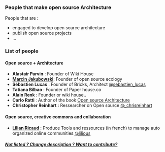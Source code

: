 ### People that make open source Architecture 

People that are : 
* engaged to develop open source architecture
* publish open source projects
* ...

### List of people

#### Open source + Architecture 

* **Alastair Parvin** : Founder of Wiki House
* **[Marcin Jakubowski]( http://opensourceecology.org/marcin-jakubowski/#)**: Founder of open source ecology
* **Sébastien Lucas** : Founder  of Bricks, Architect [@sebastien_lucas](https://twitter.com/sebastien_lucas)
* **Tatiana Bilbao** : Founder of Paper house.co
* **Alain Renk** : Founder or wiki house..
* **Carlo Ratti** : Author of the book [Open source Architecture](http://www.amazon.com/Open-Source-Architecture-Carlo-Ratti/dp/0500343063)
* **Christopher Reinhart** : Ressearcher on Open source  [@_chrisreinhart](https://twitter.com/_chrisreinhart)

#### Open source, creative commons and collaboration

* **[Lilian Ricaud](http://www.lilianricaud.com)** : Produce Tools and ressources (in french) to manage auto organized online communities [@lilious](https://twitter.com/lilious)

##### [Not listed ? Change description ? Want to contribute?](/not-listed.md) 

